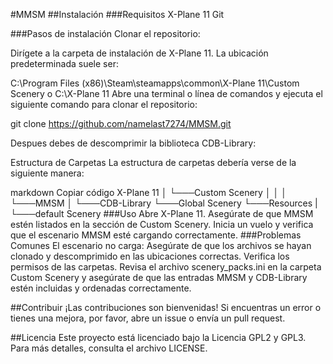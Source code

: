 #MMSM
##Instalación
###Requisitos
X-Plane 11
Git

###Pasos de instalación
Clonar el repositorio:

Dirígete a la carpeta de instalación de X-Plane 11. La ubicación predeterminada suele ser:

C:\Program Files (x86)\Steam\steamapps\common\X-Plane 11\Custom Scenery
o
C:\X-Plane 11
Abre una terminal o línea de comandos y ejecuta el siguiente comando para clonar el repositorio:

git clone https://github.com/namelast7274/MMSM.git

Despues debes de descomprimir la biblioteca CDB-Library:

Estructura de Carpetas
La estructura de carpetas debería verse de la siguiente manera:

markdown
Copiar código
X-Plane 11
│
└───Custom Scenery
│    │
│    └───MMSM
│        └───CDB-Library
└───Global Scenery
└───Resources
      |
      └───default Scenery
###Uso
Abre X-Plane 11.
Asegúrate de que MMSM estén listados en la sección de Custom Scenery.
Inicia un vuelo y verifica que el escenario MMSM esté cargando correctamente.
###Problemas Comunes
El escenario no carga:
Asegúrate de que los archivos se hayan clonado y descomprimido en las ubicaciones correctas.
Verifica los permisos de las carpetas.
Revisa el archivo scenery_packs.ini en la carpeta Custom Scenery y asegúrate de que las entradas MMSM y CDB-Library estén incluidas y ordenadas correctamente.

##Contribuir
¡Las contribuciones son bienvenidas! Si encuentras un error o tienes una mejora, por favor, abre un issue o envía un pull request.

##Licencia
Este proyecto está licenciado bajo la Licencia GPL2 y GPL3. Para más detalles, consulta el archivo LICENSE.



